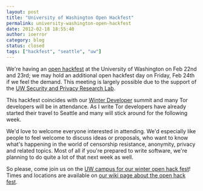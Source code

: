 ```yaml
---
layout: post
title: "University of Washington Open Hackfest"
permalink: university-washington-open-hackfest
date: 2012-02-18 18:55:40
author: ioerror
category: blog
status: closed
tags: ["hackfest", "seattle", "uw"]
---
```


We're having an [open hackfest](https://trac.torproject.org/projects/tor/wiki/org/meetings/2012SeattleHackfest) at the University of Washington on Feb 22nd and 23rd; we may hold an additional open hackfest day on Friday, Feb 24th if we feel the demand. This meeting is largely possible due to the support of the [UW Security and Privacy Research Lab](http://seclab.cs.washington.edu/).

This hackfest coincides with our [Winter Developer](https://trac.torproject.org/projects/tor/wiki/org/meetings/2012WinterDevMeeting) summit and many Tor developers will be in attendance. As I write Tor developers have already started their travel to Seattle and many will stick around for the following week.

We'd love to welcome everyone interested in attending. We'd especially like people to feel welcome to discuss ideas or proposals, who want to know what's happening in the world of censorship resistance, anonymity, privacy and related topics. Most of all if you're prepared to write software, we're planning to do quite a lot of that next week as well.

So please, come join us on the [UW campus for our winter open hack fest](https://trac.torproject.org/projects/tor/wiki/org/meetings/2012SeattleHackfest)! Times and locations are available on [our wiki page about the open hack fest](https://trac.torproject.org/projects/tor/wiki/org/meetings/2012SeattleHackfest).
